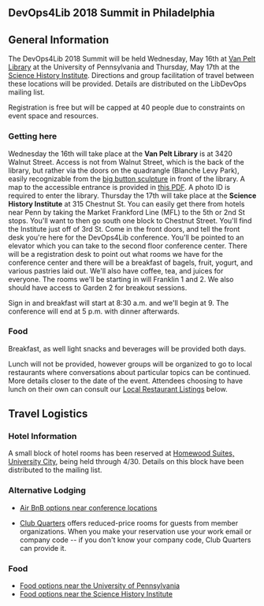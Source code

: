 ## DevOps4Lib 2018 Summit in Philadelphia

## General Information
The  DevOps4Lib 2018 Summit will be held Wednesday, May 16th at [Van Pelt Library](http://www.library.upenn.edu/about/access/vanpelt) at the University of Pennsylvania and Thursday, May 17th at the [Science History Institute](https://www.sciencehistory.org/visit). Directions and group facilitation of travel between these locations will be provided.    Details are distributed on the LibDevOps mailing list.

Registration is free but will be capped at 40 people due to constraints on event space and resources.

### Getting here
Wednesday the 16th will take place at the **Van Pelt Library** is at 3420 Walnut Street. Access is not from Walnut Street, which is the back of the library, but rather via the doors on the quadrangle (Blanche Levy Park), easily recognizable from the [big button sculpture](http://hdl.library.upenn.edu/1017/82076) in front of the library. A map to the accessible entrance is provided in [this PDF](http://www.facilities.upenn.edu/sites/default/files/pennaccess/PA0580L-VanPeltLibrary.pdf).  A photo ID is required to enter the library.
Thursday the 17th will take place at the **Science History Institute** at 315 Chestnut St. You can easily get there from hotels near Penn by taking the Market Frankford Line (MFL) to the 5th or 2nd St stops. You'll want to then go south one block to Chestnut Street. You'll find the Institute just off of 3rd St. Come in the front doors, and tell the front desk you're here for the DevOps4Lib conference. You'll be pointed to an elevator which you can take to the second floor conference center. There will be a registration desk to point out what rooms we have for the conference center and there will be a breakfast of bagels, fruit, yogurt, and various pastries laid out. We'll also have coffee, tea, and juices for everyone. The rooms we'll be starting in will Franklin 1 and 2. We also should have access to Garden 2 for breakout sessions.

Sign in and breakfast will start at 8:30 a.m. and we'll begin at 9. The conference will end at 5 p.m. with dinner afterwards.


### Food
Breakfast, as well light snacks and beverages will be provided both days.

Lunch will not be provided, however groups will be organized to go to local restaurants where conversations about particular topics can be continued. More details closer to the date of the event. Attendees choosing to have lunch on their own can consult our [Local Restaurant Listings](#food) below.


## Travel Logistics

### Hotel Information

A small block of hotel rooms has been reserved at [Homewood Suites, University City](http://homewoodsuites3.hilton.com/en/hotels/pennsylvania/homewood-suites-by-hilton-university-city-philadelphia-pa-PHLUPHW/index.html), being held through 4/30.  Details on this block have been distributed to the mailing list.

### Alternative Lodging
* [Air BnB options near conference locations ](https://www.airbnb.com/s/Philadelphia--PA/homes?refinement_paths%5B%5D=%2Fhomes&checkin=2018-05-15&checkout=2018-05-17&adults=1&children=0&infants=0&guests=2&source=mc_search_bar&allow_override%5B%5D=&room_types%5B%5D=Entire%20home%2Fapt&neighborhood_ids%5B%5D=3082&neighborhood_ids%5B%5D=3083&neighborhood_ids%5B%5D=3087&neighborhood_ids%5B%5D=3086&neighborhood_ids%5B%5D=3085&neighborhood_ids%5B%5D=3281&neighborhood_ids%5B%5D=3100&neighborhood_ids%5B%5D=3108&neighborhood_ids%5B%5D=3106&neighborhood_ids%5B%5D=3233&neighborhood_ids%5B%5D=3101&neighborhood_ids%5B%5D=3099&ne_lat=39.97865739243509&ne_lng=-75.13342201481254&sw_lat=39.932557936142445&sw_lng=-75.18603622684867&search_by_map=true&zoom=14&s_tag=4uYFDiQd)

* [Club Quarters](https://clubquartershotels.com/locations/club-quarters-hotel-philadelphia) offers reduced-price rooms for guests from member organizations. When you make your reservation use your work email or company code -- if you don't know your company code, Club Quarters can provide it.

### Food
* [Food options near the University of Pennsylvania](https://docs.google.com/document/d/1QyyvyatlOMOd3BnwAUjPGuJiVvfNp2kk1cp5Y7UvtoY/edit)
* [Food options near the Science History Institute](https://docs.google.com/document/d/1hObT90V35i37foseLUgJmLEua4r6KqbBY1fCNnFyf4w/edit?usp=sharing)
